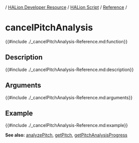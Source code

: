 / [HALion Developer Resource](../../HALion-Developer-Resource.md) / [HALion Script](./HALion-Script.md) / [Reference](./Reference.md) /

# cancelPitchAnalysis

{{#include ./_cancelPitchAnalysis-Reference.md:function}}

## Description

{{#include ./_cancelPitchAnalysis-Reference.md:description}}

## Arguments

{{#include ./_cancelPitchAnalysis-Reference.md:arguments}}

## Example

{{#include ./_cancelPitchAnalysis-Reference.md:example}}

**See also:** [analyzePitch](./analyzePitch.md), [getPitch](./getPitch.md), [getPitchAnalysisProgress](./getPitchAnalysisProgress.md)